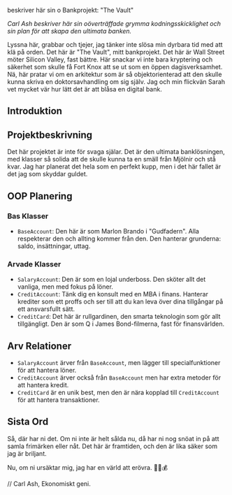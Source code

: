 beskriver här sin
o Bankprojekt: "The Vault"

_Carl Ash beskriver här sin oöverträffade grymma kodningsskicklighet och sin plan för att skapa den ultimata banken._

Lyssna här, grabbar och tjejer, jag tänker inte slösa min dyrbara tid med att klä på orden. Det här är "The Vault", mitt bankprojekt. Det här är Wall Street möter Silicon Valley, fast bättre. Här snackar vi inte bara kryptering och säkerhet som skulle få Fort Knox att se ut som en öppen dagisverksamhet. Nä, här pratar vi om en arkitektur som är så objektorienterad att den skulle kunna skriva en doktorsavhandling om sig själv. Jag och min flickvän Sarah vet mycket vär hur lätt det är att blåsa en digital bank.

## Introduktion

## Projektbeskrivning
Det här projektet är inte för svaga själar. Det är den ultimata banklösningen, med klasser så solida att de skulle kunna ta en smäll från Mjölnir och stå kvar. Jag har planerat det hela som en perfekt kupp, men i det här fallet är det jag som skyddar guldet.

## OOP Planering
### Bas Klasser
- `BaseAccount`: Den här är som Marlon Brando i "Gudfadern". Alla respekterar den och allting kommer från den. Den hanterar grunderna: saldo, insättningar, uttag.

### Arvade Klasser
- `SalaryAccount`: Den är som en lojal underboss. Den sköter allt det vanliga, men med fokus på löner.
- `CreditAccount`: Tänk dig en konsult med en MBA i finans. Hanterar krediter som ett proffs och ser till att du kan leva över dina tillgångar på ett ansvarsfullt sätt.
- `CreditCard`: Det här är rullgardinen, den smarta teknologin som gör allt tillgängligt. Den är som Q i James Bond-filmerna, fast för finansvärlden.

## Arv Relationer
- `SalaryAccount` ärver från `BaseAccount`, men lägger till specialfunktioner för att hantera löner.
- `CreditAccount` ärver också från `BaseAccount` men har extra metoder för att hantera kredit.
- `CreditCard` är en unik best, men den är nära kopplad till `CreditAccount` för att hantera transaktioner.

## Sista Ord
Så, där har ni det. Om ni inte är helt sålda nu, då har ni nog snöat in på att samla frimärken eller nåt. Det här är framtiden, och den är lika säker som jag är briljant.

Nu, om ni ursäktar mig, jag har en värld att erövra. 🎩💎💰

// Carl Ash, Ekonomiskt geni.